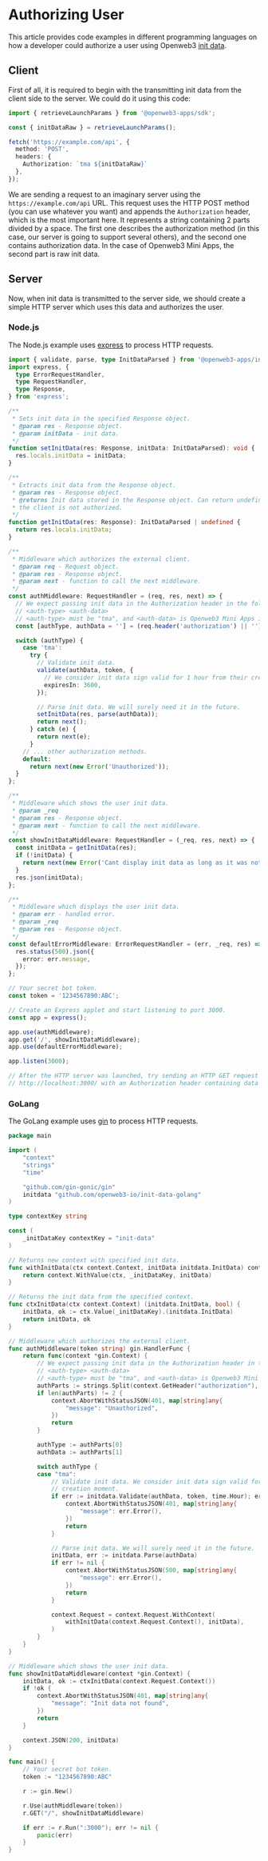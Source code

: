 # Authorizing User

This article provides code examples in different programming languages on how a developer could authorize a user using
Openweb3 [init data](init-data.md).

## Client

First of all, it is required to begin with the transmitting init data from the client side to the server. We could do it
using this code:

```typescript
import { retrieveLaunchParams } from '@openweb3-apps/sdk';

const { initDataRaw } = retrieveLaunchParams();

fetch('https://example.com/api', {
  method: 'POST',
  headers: {
    Authorization: `tma ${initDataRaw}`
  },
});
```

We are sending a request to an imaginary server using the `https://example.com/api` URL. This request uses the HTTP POST
method (you can use whatever you want) and appends the `Authorization` header, which is the most important here. It
represents a string containing 2 parts divided by a space. The first one describes the authorization method (in this
case, our server is going to support several others), and the second one contains authorization data. In the case of
Openweb3 Mini Apps, the second part is raw init data.

## Server

Now, when init data is transmitted to the server side, we should create a simple HTTP server which uses this data and
authorizes the user.

### Node.js

The Node.js example uses [express](https://www.npmjs.com/package/express) to process HTTP requests.

```typescript
import { validate, parse, type InitDataParsed } from '@openweb3-apps/init-data-node';
import express, {
  type ErrorRequestHandler,
  type RequestHandler,
  type Response,
} from 'express';

/**
 * Sets init data in the specified Response object.
 * @param res - Response object.
 * @param initData - init data.
 */
function setInitData(res: Response, initData: InitDataParsed): void {
  res.locals.initData = initData;
}

/**
 * Extracts init data from the Response object.
 * @param res - Response object.
 * @returns Init data stored in the Response object. Can return undefined in case,
 * the client is not authorized.
 */
function getInitData(res: Response): InitDataParsed | undefined {
  return res.locals.initData;
}

/**
 * Middleware which authorizes the external client.
 * @param req - Request object.
 * @param res - Response object.
 * @param next - function to call the next middleware.
 */
const authMiddleware: RequestHandler = (req, res, next) => {
  // We expect passing init data in the Authorization header in the following format:
  // <auth-type> <auth-data>
  // <auth-type> must be "tma", and <auth-data> is Openweb3 Mini Apps init data.
  const [authType, authData = ''] = (req.header('authorization') || '').split(' ');

  switch (authType) {
    case 'tma':
      try {
        // Validate init data.
        validate(authData, token, {
          // We consider init data sign valid for 1 hour from their creation moment.
          expiresIn: 3600,
        });

        // Parse init data. We will surely need it in the future.
        setInitData(res, parse(authData));
        return next();
      } catch (e) {
        return next(e);
      }
    // ... other authorization methods.
    default:
      return next(new Error('Unauthorized'));
  }
};

/**
 * Middleware which shows the user init data.
 * @param _req
 * @param res - Response object.
 * @param next - function to call the next middleware.
 */
const showInitDataMiddleware: RequestHandler = (_req, res, next) => {
  const initData = getInitData(res);
  if (!initData) {
    return next(new Error('Cant display init data as long as it was not found'));
  }
  res.json(initData);
};

/**
 * Middleware which displays the user init data.
 * @param err - handled error.
 * @param _req
 * @param res - Response object.
 */
const defaultErrorMiddleware: ErrorRequestHandler = (err, _req, res) => {
  res.status(500).json({
    error: err.message,
  });
};

// Your secret bot token.
const token = '1234567890:ABC';

// Create an Express applet and start listening to port 3000.
const app = express();

app.use(authMiddleware);
app.get('/', showInitDataMiddleware);
app.use(defaultErrorMiddleware);

app.listen(3000);

// After the HTTP server was launched, try sending an HTTP GET request to the URL 
// http://localhost:3000/ with an Authorization header containing data in the required format.
```

### GoLang

The GoLang example uses [gin](https://gin-gonic.com/) to process HTTP requests.

```go
package main

import (
	"context"
	"strings"
	"time"

	"github.com/gin-gonic/gin"
	initdata "github.com/openweb3-io/init-data-golang"
)

type contextKey string

const (
	_initDataKey contextKey = "init-data"
)

// Returns new context with specified init data.
func withInitData(ctx context.Context, initData initdata.InitData) context.Context {
	return context.WithValue(ctx, _initDataKey, initData)
}

// Returns the init data from the specified context.
func ctxInitData(ctx context.Context) (initdata.InitData, bool) {
	initData, ok := ctx.Value(_initDataKey).(initdata.InitData)
	return initData, ok
}

// Middleware which authorizes the external client.
func authMiddleware(token string) gin.HandlerFunc {
	return func(context *gin.Context) {
		// We expect passing init data in the Authorization header in the following format:
		// <auth-type> <auth-data>
		// <auth-type> must be "tma", and <auth-data> is Openweb3 Mini Apps init data.
		authParts := strings.Split(context.GetHeader("authorization"), " ")
		if len(authParts) != 2 {
			context.AbortWithStatusJSON(401, map[string]any{
				"message": "Unauthorized",
			})
			return
		}

		authType := authParts[0]
		authData := authParts[1]

		switch authType {
		case "tma":
			// Validate init data. We consider init data sign valid for 1 hour from their
			// creation moment.
			if err := initdata.Validate(authData, token, time.Hour); err != nil {
				context.AbortWithStatusJSON(401, map[string]any{
					"message": err.Error(),
				})
				return
			}

			// Parse init data. We will surely need it in the future.
			initData, err := initdata.Parse(authData)
			if err != nil {
				context.AbortWithStatusJSON(500, map[string]any{
					"message": err.Error(),
				})
				return
			}

			context.Request = context.Request.WithContext(
				withInitData(context.Request.Context(), initData),
			)
		}
	}
}

// Middleware which shows the user init data.
func showInitDataMiddleware(context *gin.Context) {
	initData, ok := ctxInitData(context.Request.Context())
	if !ok {
		context.AbortWithStatusJSON(401, map[string]any{
			"message": "Init data not found",
		})
		return
	}

	context.JSON(200, initData)
}

func main() {
	// Your secret bot token.
	token := "1234567890:ABC"

	r := gin.New()

	r.Use(authMiddleware(token))
	r.GET("/", showInitDataMiddleware)

	if err := r.Run(":3000"); err != nil {
		panic(err)
	}
}
```
